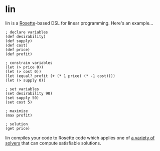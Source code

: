 # lin
lin is a [Rosette](http://emina.github.io/rosette/)-based DSL for linear programming. Here's an example...
```racket
; declare variables
(def desirability)
(def supply)
(def cost)
(def price)
(def profit)

; constrain variables
(let (> price 0))
(let (> cost 0))
(let (equal? profit (+ (* 1 price) (* -1 cost))))
(let (> supply 0))

; set variables
(set desirability 90)
(set supply 50)
(set cost 5)

; maximize
(max profit)

; solution
(get price)
```
lin compiles your code to Rosette code which applies one of [a variety of solvers](https://docs.racket-lang.org/rosette-guide/sec_solvers-and-solutions.html#%28def._%28%28lib._rosette%2Fquery%2Fcore..rkt%29._current-solver%29%29) that can compute satisfiable solutions.
